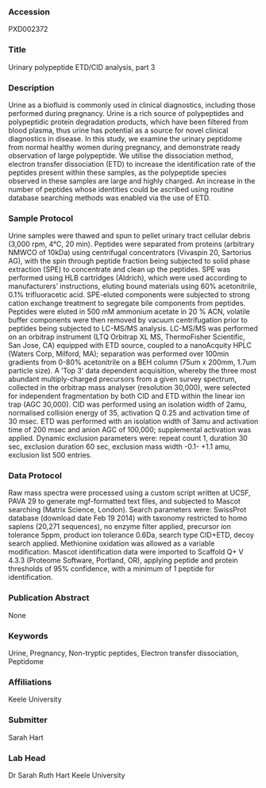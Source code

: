 ### Accession
PXD002372

### Title
Urinary polypeptide ETD/CID analysis, part 3

### Description
Urine as a biofluid is commonly used in clinical diagnostics, including those performed during pregnancy. Urine is a rich source of polypeptides and polypeptidic protein degradation products, which have been filtered from blood plasma, thus urine has potential as a source for novel clinical diagnostics in disease. In this study, we examine the urinary peptidome from normal healthy women during pregnancy, and demonstrate ready observation of large polypeptide. We utilise the dissociation method, electron transfer dissociation (ETD) to increase the identification rate of the peptides present within these samples, as the polypeptide species observed in these samples are large and highly charged. An increase in the number of peptides whose identities could be ascribed using routine database searching methods was enabled via the use of ETD.

### Sample Protocol
Urine samples were thawed and spun to pellet urinary tract cellular debris (3,000 rpm, 4°C, 20 min). Peptides were separated from proteins (arbitrary NMWCO of 10kDa) using centrifugal concentrators (Vivaspin 20, Sartorius AG), with the spin through peptide fraction being subjected to solid phase extraction (SPE) to concentrate and clean up the peptides. SPE was performed using HLB cartridges (Aldrich), which were used according to manufacturers’ instructions, eluting bound materials using 60% acetonitrile, 0.1% trifluoracetic acid. SPE-eluted components were subjected to strong cation exchange treatment to segregate bile components from peptides. Peptides were eluted in 500 mM ammonium acetate in 20 % ACN, volatile buffer components were then removed by vacuum centrifugation prior to peptides being subjected to LC-MS/MS analysis. LC-MS/MS was performed on an orbitrap instrument (LTQ Orbitrap XL MS, ThermoFisher Scientific, San Jose, CA) equipped with ETD source, coupled to a nanoAcquity HPLC (Waters Corp, Milford, MA); separation was performed over 100min gradients from 0-80% acetonitrile on a BEH column (75um x 200mm, 1.7um particle size). A ‘Top 3’ data dependent acquisition, whereby the three most abundant multiply-charged precursors from a given survey spectrum, collected in the orbitrap mass analyser (resolution 30,000), were selected for independent fragmentation by both CID and ETD within the linear ion trap (AGC 30,000).  CID was performed using an isolation width of 2amu, normalised collision energy of 35, activation Q 0.25 and activation time of 30 msec. ETD was performed with an isolation width of 3amu and activation time of 200 msec and anion AGC of 100,000; supplemental activation was applied.  Dynamic exclusion parameters were: repeat count 1, duration 30 sec, exclusion duration 60 sec, exclusion mass width -0.1- +1.1 amu, exclusion list 500 entries.

### Data Protocol
Raw mass spectra were processed using a custom script written at UCSF, PAVA 29 to generate mgf-formatted text files, and subjected to Mascot searching (Matrix Science, London). Search parameters were: SwissProt database (download date Feb 19 2014) with taxonomy restricted to homo sapiens (20,271 sequences), no enzyme filter applied, precursor ion tolerance 5ppm, product ion tolerance 0.6Da, search type CID+ETD, decoy search applied.  Methionine oxidation was allowed as a variable modification. Mascot identification data were imported to Scaffold Q+ V 4.3.3 (Proteome Software, Portland, OR), applying peptide and protein thresholds of 95% confidence, with a minimum of 1 peptide for identification.

### Publication Abstract
None

### Keywords
Urine, Pregnancy, Non-tryptic peptides, Electron transfer dissociation, Peptidome

### Affiliations
Keele University

### Submitter
Sarah Hart

### Lab Head
Dr Sarah Ruth Hart
Keele University


